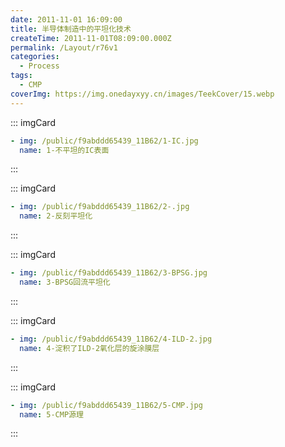 ```yaml
---
date: 2011-11-01 16:09:00
title: 半导体制造中的平坦化技术
createTime: 2011-11-01T08:09:00.000Z
permalink: /Layout/r76v1
categories:
  - Process
tags:
  - CMP
coverImg: https://img.onedayxyy.cn/images/TeekCover/15.webp
---
```

  
::: imgCard
```yaml
- img: /public/f9abddd65439_11B62/1-IC.jpg
  name: 1-不平坦的IC表面
```
:::

::: imgCard
```yaml
- img: /public/f9abddd65439_11B62/2-.jpg
  name: 2-反刻平坦化
```
:::

::: imgCard
```yaml
- img: /public/f9abddd65439_11B62/3-BPSG.jpg
  name: 3-BPSG回流平坦化
```
:::

::: imgCard
```yaml
- img: /public/f9abddd65439_11B62/4-ILD-2.jpg
  name: 4-淀积了ILD-2氧化层的旋涂膜层
```
:::

::: imgCard
```yaml
- img: /public/f9abddd65439_11B62/5-CMP.jpg
  name: 5-CMP源理
```
:::